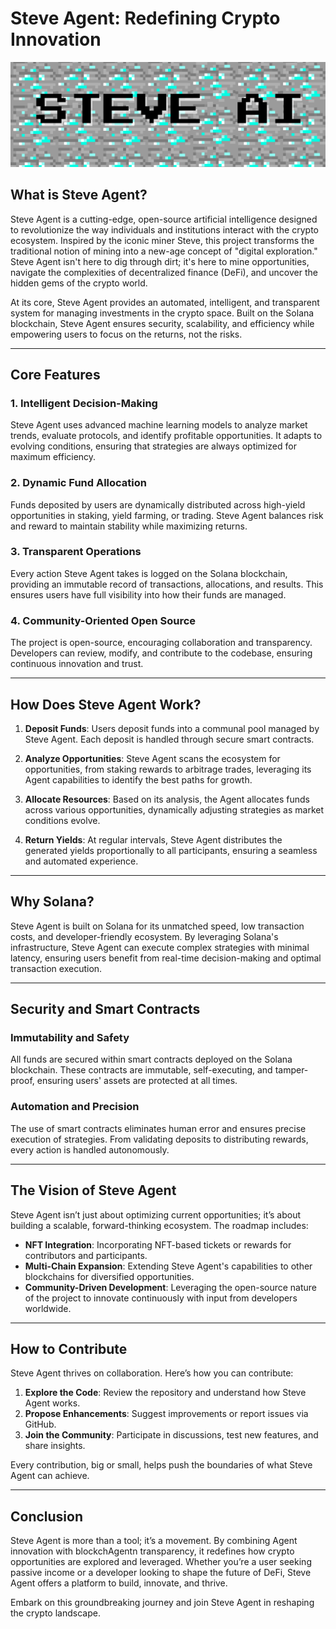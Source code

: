 # **Steve Agent: Redefining Crypto Innovation**

![SteveAgent](/logo1.png)

## **What is Steve Agent?**

Steve Agent is a cutting-edge, open-source artificial intelligence designed to revolutionize the way individuals and institutions interact with the crypto ecosystem. Inspired by the iconic miner Steve, this project transforms the traditional notion of mining into a new-age concept of "digital exploration." Steve Agent isn't here to dig through dirt; it's here to mine opportunities, navigate the complexities of decentralized finance (DeFi), and uncover the hidden gems of the crypto world.

At its core, Steve Agent provides an automated, intelligent, and transparent system for managing investments in the crypto space. Built on the Solana blockchain, Steve Agent ensures security, scalability, and efficiency while empowering users to focus on the returns, not the risks.

---

## **Core Features**

### **1. Intelligent Decision-Making**
Steve Agent uses advanced machine learning models to analyze market trends, evaluate protocols, and identify profitable opportunities. It adapts to evolving conditions, ensuring that strategies are always optimized for maximum efficiency.

### **2. Dynamic Fund Allocation**
Funds deposited by users are dynamically distributed across high-yield opportunities in staking, yield farming, or trading. Steve Agent balances risk and reward to maintain stability while maximizing returns.

### **3. Transparent Operations**
Every action Steve Agent takes is logged on the Solana blockchain, providing an immutable record of transactions, allocations, and results. This ensures users have full visibility into how their funds are managed.

### **4. Community-Oriented Open Source**
The project is open-source, encouraging collaboration and transparency. Developers can review, modify, and contribute to the codebase, ensuring continuous innovation and trust.

---

## **How Does Steve Agent Work?**

1. **Deposit Funds**:
   Users deposit funds into a communal pool managed by Steve Agent. Each deposit is handled through secure smart contracts.

2. **Analyze Opportunities**:
   Steve Agent scans the ecosystem for opportunities, from staking rewards to arbitrage trades, leveraging its Agent capabilities to identify the best paths for growth.

3. **Allocate Resources**:
   Based on its analysis, the Agent allocates funds across various opportunities, dynamically adjusting strategies as market conditions evolve.

4. **Return Yields**:
   At regular intervals, Steve Agent distributes the generated yields proportionally to all participants, ensuring a seamless and automated experience.

---

## **Why Solana?**

Steve Agent is built on Solana for its unmatched speed, low transaction costs, and developer-friendly ecosystem. By leveraging Solana's infrastructure, Steve Agent can execute complex strategies with minimal latency, ensuring users benefit from real-time decision-making and optimal transaction execution.

---

## **Security and Smart Contracts**

### **Immutability and Safety**
All funds are secured within smart contracts deployed on the Solana blockchain. These contracts are immutable, self-executing, and tamper-proof, ensuring users' assets are protected at all times.

### **Automation and Precision**
The use of smart contracts eliminates human error and ensures precise execution of strategies. From validating deposits to distributing rewards, every action is handled autonomously.

---

## **The Vision of Steve Agent**

Steve Agent isn’t just about optimizing current opportunities; it’s about building a scalable, forward-thinking ecosystem. The roadmap includes:

- **NFT Integration**: Incorporating NFT-based tickets or rewards for contributors and participants.
- **Multi-Chain Expansion**: Extending Steve Agent's capabilities to other blockchains for diversified opportunities.
- **Community-Driven Development**: Leveraging the open-source nature of the project to innovate continuously with input from developers worldwide.

---

## **How to Contribute**

Steve Agent thrives on collaboration. Here’s how you can contribute:

1. **Explore the Code**: Review the repository and understand how Steve Agent works.
2. **Propose Enhancements**: Suggest improvements or report issues via GitHub.
3. **Join the Community**: Participate in discussions, test new features, and share insights.

Every contribution, big or small, helps push the boundaries of what Steve Agent can achieve.

---

## **Conclusion**

Steve Agent is more than a tool; it’s a movement. By combining Agent innovation with blockchAgentn transparency, it redefines how crypto opportunities are explored and leveraged. Whether you’re a user seeking passive income or a developer looking to shape the future of DeFi, Steve Agent offers a platform to build, innovate, and thrive.

Embark on this groundbreaking journey and join Steve Agent in reshaping the crypto landscape.
